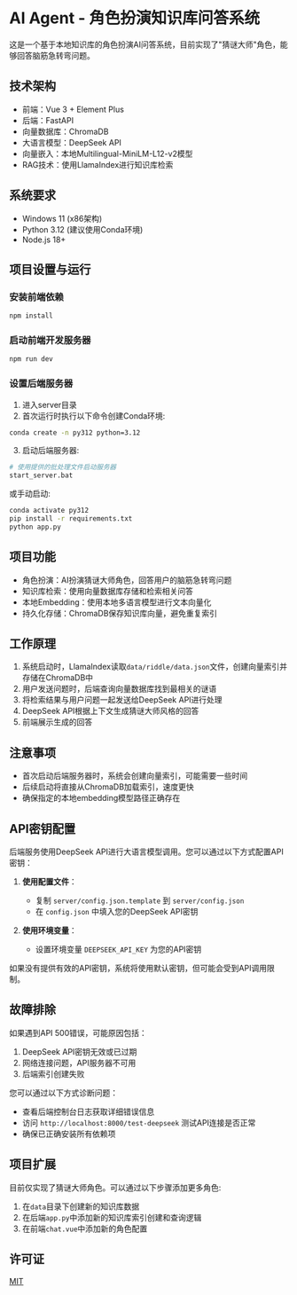 # AI Agent - 角色扮演知识库问答系统

这是一个基于本地知识库的角色扮演AI问答系统，目前实现了"猜谜大师"角色，能够回答脑筋急转弯问题。

## 技术架构

- 前端：Vue 3 + Element Plus
- 后端：FastAPI
- 向量数据库：ChromaDB
- 大语言模型：DeepSeek API
- 向量嵌入：本地Multilingual-MiniLM-L12-v2模型
- RAG技术：使用LlamaIndex进行知识库检索

## 系统要求

- Windows 11 (x86架构)
- Python 3.12 (建议使用Conda环境)
- Node.js 18+

## 项目设置与运行

### 安装前端依赖

```sh
npm install
```

### 启动前端开发服务器

```sh
npm run dev
```

### 设置后端服务器

1. 进入server目录
2. 首次运行时执行以下命令创建Conda环境:

```sh
conda create -n py312 python=3.12
```

3. 启动后端服务器:

```sh
# 使用提供的批处理文件启动服务器
start_server.bat
```

或手动启动:

```sh
conda activate py312
pip install -r requirements.txt
python app.py
```

## 项目功能

- 角色扮演：AI扮演猜谜大师角色，回答用户的脑筋急转弯问题
- 知识库检索：使用向量数据库存储和检索相关问答
- 本地Embedding：使用本地多语言模型进行文本向量化
- 持久化存储：ChromaDB保存知识库向量，避免重复索引

## 工作原理

1. 系统启动时，LlamaIndex读取`data/riddle/data.json`文件，创建向量索引并存储在ChromaDB中
2. 用户发送问题时，后端查询向量数据库找到最相关的谜语
3. 将检索结果与用户问题一起发送给DeepSeek API进行处理
4. DeepSeek API根据上下文生成猜谜大师风格的回答
5. 前端展示生成的回答

## 注意事项

- 首次启动后端服务器时，系统会创建向量索引，可能需要一些时间
- 后续启动将直接从ChromaDB加载索引，速度更快
- 确保指定的本地embedding模型路径正确存在

## API密钥配置

后端服务使用DeepSeek API进行大语言模型调用。您可以通过以下方式配置API密钥：

1. **使用配置文件**：
   - 复制 `server/config.json.template` 到 `server/config.json`
   - 在 `config.json` 中填入您的DeepSeek API密钥

2. **使用环境变量**：
   - 设置环境变量 `DEEPSEEK_API_KEY` 为您的API密钥
   
如果没有提供有效的API密钥，系统将使用默认密钥，但可能会受到API调用限制。

## 故障排除

如果遇到API 500错误，可能原因包括：

1. DeepSeek API密钥无效或已过期
2. 网络连接问题，API服务器不可用
3. 后端索引创建失败

您可以通过以下方式诊断问题：

- 查看后端控制台日志获取详细错误信息
- 访问 `http://localhost:8000/test-deepseek` 测试API连接是否正常
- 确保已正确安装所有依赖项

## 项目扩展

目前仅实现了猜谜大师角色。可以通过以下步骤添加更多角色:

1. 在`data`目录下创建新的知识库数据
2. 在后端`app.py`中添加新的知识库索引创建和查询逻辑
3. 在前端`chat.vue`中添加新的角色配置

## 许可证

[MIT](LICENSE)
